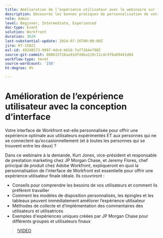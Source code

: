 ```yaml
---
title: Amélioration de l’expérience utilisateur avec le webinaire sur la conception de l’interface
description: Découvrez les bonnes pratiques de personnalisation de votre interface Workfront dans notre webinaire à la demande. Avec JP Morgan Chase et les experts d’Adobe Workfront, apprenez à optimiser l’expérience utilisateur grâce à des modèles de disposition, des épingles, des tableaux et à recueillir les commentaires des utilisateurs.
role: Admin
level: Beginner, Intermediate, Experienced
doc-type: Event
solution: Workfront
duration: 3629
last-substantial-update: 2024-07-16T00:00:00Z
jira: KT-15821
exl-id: 49248573-9997-4dcd-b618-7af7264e7982
source-git-commit: 088615f28aa91dfd4ba119c11c4c9f8a89441d84
workflow-type: tm+mt
source-wordcount: '158'
ht-degree: 0%

---
```


# Amélioration de l’expérience utilisateur avec la conception d’interface

Votre interface de Workfront est-elle personnalisée pour offrir une expérience optimale aux utilisateurs expérimentés ET aux personnes qui ne se connectent qu’occasionnellement (et à toutes les personnes qui se trouvent entre les deux) ?

Dans ce webinaire à la demande, Kurt Jones, vice-président et responsable de prestation marketing chez JP Morgan Chase, et Jeremy Flores, chef principal de produit chez Adobe Workfront, expliqueront en quoi la personnalisation de l’interface de Workfront est essentielle pour offrir une expérience utilisateur finale idéale. Ils couvriront :

* Conseils pour comprendre les besoins de vos utilisateurs et comment ils préfèrent travailler
* Comment les modèles de disposition personnalisés, les épingles et les tableaux peuvent immédiatement améliorer l’expérience utilisateur
* Méthodes de collecte et d’implémentation des commentaires des utilisateurs et utilisatrices
* Exemples d&#39;expériences uniques créées par JP Morgan Chase pour différents groupes et utilisateurs finaux

>[!VIDEO](https://video.tv.adobe.com/v/3431015/?learn=on)
